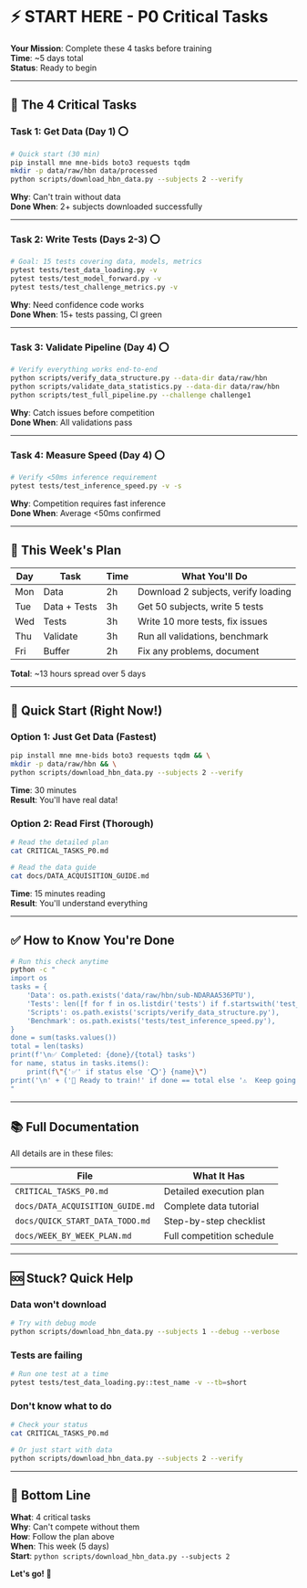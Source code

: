 # ⚡ START HERE - P0 Critical Tasks

**Your Mission**: Complete these 4 tasks before training  
**Time**: ~5 days total  
**Status**: Ready to begin

---

## 🎯 The 4 Critical Tasks

### Task 1: Get Data (Day 1) ⭕
```bash
# Quick start (30 min)
pip install mne mne-bids boto3 requests tqdm
mkdir -p data/raw/hbn data/processed
python scripts/download_hbn_data.py --subjects 2 --verify
```
**Why**: Can't train without data  
**Done When**: 2+ subjects downloaded successfully

---

### Task 2: Write Tests (Days 2-3) ⭕
```bash
# Goal: 15 tests covering data, models, metrics
pytest tests/test_data_loading.py -v
pytest tests/test_model_forward.py -v
pytest tests/test_challenge_metrics.py -v
```
**Why**: Need confidence code works  
**Done When**: 15+ tests passing, CI green

---

### Task 3: Validate Pipeline (Day 4) ⭕
```bash
# Verify everything works end-to-end
python scripts/verify_data_structure.py --data-dir data/raw/hbn
python scripts/validate_data_statistics.py --data-dir data/raw/hbn
python scripts/test_full_pipeline.py --challenge challenge1
```
**Why**: Catch issues before competition  
**Done When**: All validations pass

---

### Task 4: Measure Speed (Day 4) ⭕
```bash
# Verify <50ms inference requirement
pytest tests/test_inference_speed.py -v -s
```
**Why**: Competition requires fast inference  
**Done When**: Average <50ms confirmed

---

## 📅 This Week's Plan

| Day | Task | Time | What You'll Do |
|-----|------|------|----------------|
| Mon | Data | 2h | Download 2 subjects, verify loading |
| Tue | Data + Tests | 3h | Get 50 subjects, write 5 tests |
| Wed | Tests | 3h | Write 10 more tests, fix issues |
| Thu | Validate | 3h | Run all validations, benchmark |
| Fri | Buffer | 2h | Fix any problems, document |

**Total**: ~13 hours spread over 5 days

---

## 🚀 Quick Start (Right Now!)

### Option 1: Just Get Data (Fastest)
```bash
pip install mne mne-bids boto3 requests tqdm && \
mkdir -p data/raw/hbn && \
python scripts/download_hbn_data.py --subjects 2 --verify
```
**Time**: 30 minutes  
**Result**: You'll have real data!

### Option 2: Read First (Thorough)
```bash
# Read the detailed plan
cat CRITICAL_TASKS_P0.md

# Read the data guide
cat docs/DATA_ACQUISITION_GUIDE.md
```
**Time**: 15 minutes reading  
**Result**: You'll understand everything

---

## ✅ How to Know You're Done

```bash
# Run this check anytime
python -c "
import os
tasks = {
    'Data': os.path.exists('data/raw/hbn/sub-NDARAA536PTU'),
    'Tests': len([f for f in os.listdir('tests') if f.startswith('test_')]) >= 15 if os.path.exists('tests') else False,
    'Scripts': os.path.exists('scripts/verify_data_structure.py'),
    'Benchmark': os.path.exists('tests/test_inference_speed.py'),
}
done = sum(tasks.values())
total = len(tasks)
print(f'\n✅ Completed: {done}/{total} tasks')
for name, status in tasks.items():
    print(f\"{'✅' if status else '⭕'} {name}\")
print('\n' + ('🎉 Ready to train!' if done == total else '⚠️  Keep going!'))
"
```

---

## 📚 Full Documentation

All details are in these files:

| File | What It Has |
|------|-------------|
| `CRITICAL_TASKS_P0.md` | Detailed execution plan |
| `docs/DATA_ACQUISITION_GUIDE.md` | Complete data tutorial |
| `docs/QUICK_START_DATA_TODO.md` | Step-by-step checklist |
| `docs/WEEK_BY_WEEK_PLAN.md` | Full competition schedule |

---

## 🆘 Stuck? Quick Help

### Data won't download
```bash
# Try with debug mode
python scripts/download_hbn_data.py --subjects 1 --debug --verbose
```

### Tests are failing
```bash
# Run one test at a time
pytest tests/test_data_loading.py::test_name -v --tb=short
```

### Don't know what to do
```bash
# Check your status
cat CRITICAL_TASKS_P0.md

# Or just start with data
python scripts/download_hbn_data.py --subjects 2 --verify
```

---

## 🎯 Bottom Line

**What**: 4 critical tasks  
**Why**: Can't compete without them  
**How**: Follow the plan above  
**When**: This week (5 days)  
**Start**: `python scripts/download_hbn_data.py --subjects 2`

**Let's go! 🚀**
